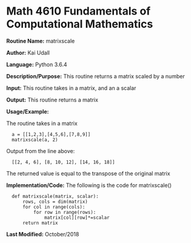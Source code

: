 # Math 4610 Fundamentals of Computational Mathematics

**Routine Name:**           matrixscale

**Author:** Kai Udall

**Language:** Python 3.6.4

**Description/Purpose:** This routine returns a matrix scaled by a number

**Input:** This routine takes in a matrix, and an a scalar

**Output:** This routine returns a matrix

**Usage/Example:**

The routine takes in a matrix

      a = [[1,2,3],[4,5,6],[7,8,9]]
      matrixscale(a, 2)

Output from the line above:

      [[2, 4, 6], [8, 10, 12], [14, 16, 18]]

The returned value is equal to the transpose of the original matrix

**Implementation/Code:** The following is the code for matrixscale()

      def matrixscale(matrix, scalar):
          rows, cols = dim(matrix)
          for col in range(cols):
              for row in range(rows):
                  matrix[col][row]*=scalar
          return matrix


**Last Modified:** October/2018
